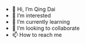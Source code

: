 - 👋 Hi, I’m Qing Dai
- 👀 I’m interested 
- 🌱 I’m currently learning 
- 💞️ I’m looking to collaborate 
- 📫 How to reach me 

<!---
aspgln/aspgln is a ✨ special ✨ repository because its `README.md` (this file) appears on your GitHub profile.
You can click the Preview link to take a look at your changes.
--->
